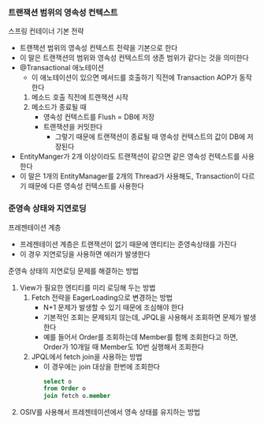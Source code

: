 ### 트랜잭션 범위의 영속성 컨텍스트
스프링 컨테이너 기본 전략
- 트랜잭션 범위의 영속성 컨텍스트 전략을 기본으로 한다
- 이 말은 트랜잭션의 범위와 영속성 컨텍스트의 생존 범위가 같다는 것을 의미한다
- @Transactional 애노테이션
   - 이 애노테이션이 있으면 메서드를 호출하기 직전에 Transaction AOP가 동작한다
   1. 메소드 호출 직전에 트랜잭션 시작
   2. 메소드가 종료될 때
      - 영속성 컨텍스트를 Flush = DB에 저장
      - 트랜잭션을 커밋한다
         - 그렇기 때문에 트랜잭션이 종료될 때 영속성 컨텍스트의 값이 DB에 저장된다
- EntityManger가 2개 이상이라도 트랜잭션이 같으면 같은 영속성 컨텍스트를 사용한다
- 이 말은 1개의 EntityManager를 2개의 Thread가 사용해도, Transaction이 다르기 때문에 다른 영속성 컨텍스트를 사용한다

### 준영속 상태와 지연로딩
프레젠테이션 계층
- 프레젠테이션 계층은 트랜잭션이 없기 때문에 엔티티는 준영속상태를 가진다
- 이 경우 지연로딩을 사용하면 에러가 발생한다

준영속 상태의 지연로딩 문제를 해결하는 방법
1. View가 필요한 엔티티를 미리 로딩해 두는 방법
   1. Fetch 전략을 EagerLoading으로 변경하는 방법
      - N+1 문제가 발생할 수 있기 때문에 조심해야 한다
      - 기본적인 조회는 문제되지 않는데, JPQL을 사용해서 조회하면 문제가 발생한다
      - 예를 들어서 Order를 조회하는데 Member를 함께 조회한다고 하면, Order가 10개일 때 Member도 10번 실행해서 조회한다
   2. JPQL에서 fetch join을 사용하는 방법
      - 이 경우에는 join 대상을 한번에 조회한다
        ~~~SQL
        select o
        from Order o
        join fetch o.member
        ~~~
2. OSIV를 사용해서 프레젠테이션에서 영속 상태를 유지하는 방법
   